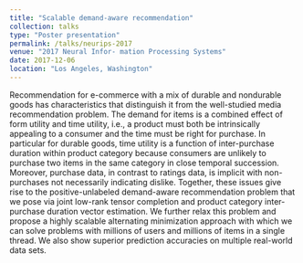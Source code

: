```yaml
---
title: "Scalable demand-aware recommendation"
collection: talks
type: "Poster presentation"
permalink: /talks/neurips-2017
venue: "2017 Neural Infor- mation Processing Systems"
date: 2017-12-06
location: "Los Angeles, Washington"
---
```


Recommendation for e-commerce with a mix of durable and nondurable goods has characteristics that distinguish it from the well-studied media recommendation problem. The demand for items is a combined effect of form utility and time utility, i.e., a product must both be intrinsically appealing to a consumer and the time must be right for purchase. In particular for durable goods, time utility is a function of inter-purchase duration within product category because consumers are unlikely to purchase two items in the same category in close temporal succession. Moreover, purchase data, in contrast to ratings data, is implicit with non-purchases not necessarily indicating dislike. Together, these issues give rise to the positive-unlabeled demand-aware recommendation problem that we pose via joint low-rank tensor completion and product category inter-purchase duration vector estimation. We further relax this problem and propose a highly scalable alternating minimization approach with which we can solve problems with millions of users and millions of items in a single thread. We also show superior prediction accuracies on multiple real-world data sets.
